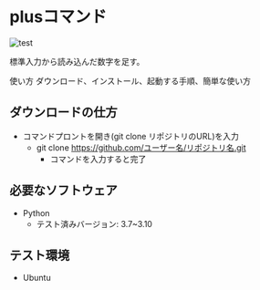 # plusコマンド

![test](https://github.com/horietatsuya1/robosys2023/actions/workflows/test.yml/badge.svg)

標準入力から読み込んだ数字を足す。

使い方
ダウンロード、インストール、起動する手順、簡単な使い方
## ダウンロードの仕方

* コマンドプロントを開き(git clone リポジトリのURL)を入力
  * git clone https://github.com/ユーザー名/リポジトリ名.git
    * コマンドを入力すると完了 

## 必要なソフトウェア

* Python
  * テスト済みバージョン: 3.7~3.10

## テスト環境

* Ubuntu
